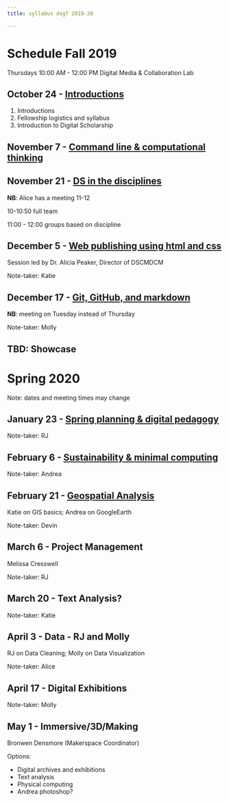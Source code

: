 ```yaml
---
title: syllabus dsgf 2019-20

---
```


# Schedule Fall 2019

Thursdays 10:00 AM - 12:00 PM
Digital Media & Collaboration Lab

## October 24 - [Introductions](/sessions/10-24-intro.md)

1. Introductions
2. Fellowship logistics and syllabus
5. Introduction to Digital Scholarship

## November 7 - [Command line & computational thinking](/sessions/11-7-command.md)


## November 21 - [DS in the disciplines](/sessions/11-21-disciplines.md)
**NB**: Alice has a meeting 11-12

10-10:50 full team

11:00 - 12:00 groups based on discipline

## December 5 - [Web publishing using html and css](/sessions/12-5-html.md)
Session led by Dr. Alicia Peaker, Director of DSCMDCM

Note-taker: Katie

## December 17 - [Git, GitHub, and markdown](/sessions/12-17-git.md)
**NB**: meeting on Tuesday instead of Thursday

Note-taker: Molly

## TBD: Showcase

# Spring 2020
Note: dates and meeting times may change

## January 23 - [Spring planning & digital pedagogy](/sessions/01-23-spring.md)

Note-taker: RJ

## February 6 - [Sustainability & minimal computing](/sessions/02-06-minicomp.md)

Note-taker: Andrea

## February 21 - [Geospatial Analysis](/sessions/02-21-gis.md)
Katie on GIS basics; Andrea on GoogleEarth

Note-taker: Devin

## March 6 - Project Management
Melissa Cresswell

Note-taker: RJ

## March 20 - Text Analysis? 

Note-taker: Katie

## April 3 - Data - RJ and Molly
RJ on Data Cleaning; Molly on Data Visualization

Note-taker: Alice

## April 17 - Digital Exhibitions

Note-taker: Molly

## May 1 - Immersive/3D/Making
Bronwen Densmore (Makerspace Coordinator)

Options:
- Digital archives and exhibitions
- Text analysis
- Physical computing
- Andrea photoshop?
